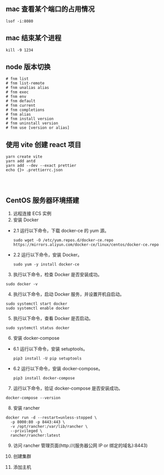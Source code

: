 ## mac 查看某个端口的占用情况

```shell
lsof -i:8080
```

## mac 结束某个进程

```shell
kill -9 1234
```

## node 版本切换

```shell
# fnm list
# fnm list-remote
# fnm unalias alias
# fnm exec
# fnm env
# fnm default
# fnm current
# fnm completions
# fnm alias
# fnm install version
# fnm uninstall version
# fnm use [version or alias]

```

## 使用 vite 创建 react 项目

```shell
yarn create vite
yarn add antd
yarn add --dev --exact prettier
echo {}> .prettierrc.json




```

## CentOS 服务器环境搭建

1. 远程连接 ECS 实例
2. 安装 Docker

- 2.1 运行以下命令，下载 docker-ce 的 yum 源。

  ```shell
  sudo wget -O /etc/yum.repos.d/docker-ce.repo https://mirrors.aliyun.com/docker-ce/linux/centos/docker-ce.repo
  ```

- 2.2 运行以下命令，安装 Docker。

  ```shell
  sudo yum -y install docker-ce
  ```

3. 执行以下命令，检查 Docker 是否安装成功。

```shell
sudo docker -v
```

4. 执行以下命令，启动 Docker 服务，并设置开机自启动。

```shell
sudo systemctl start docker
sudo systemctl enable docker
```

5. 执行以下命令，查看 Docker 是否启动。

```shell
sudo systemctl status docker
```

6. 安装 docker-compose

- 6.1 运行以下命令，安装 setuptools。

  ```
  pip3 install -U pip setuptools
  ```

- 6.2 运行以下命令，安装 docker-compose。
  ```
  pip3 install docker-compose
  ```

7. 运行以下命令，验证 docker-compose 是否安装成功。

```
docker-compose --version
```

8. 安装 rancher

```
docker run -d --restart=unless-stopped \
  -p 8000:80 -p 8443:443 \
  -v /opt/rancher:/var/lib/rancher \
  --privileged \
  rancher/rancher:latest
```

9. 访问 rancher 管理页面(http://{服务器公网 IP or 绑定的域名}:8443)

10. 创建集群

11. 添加主机
